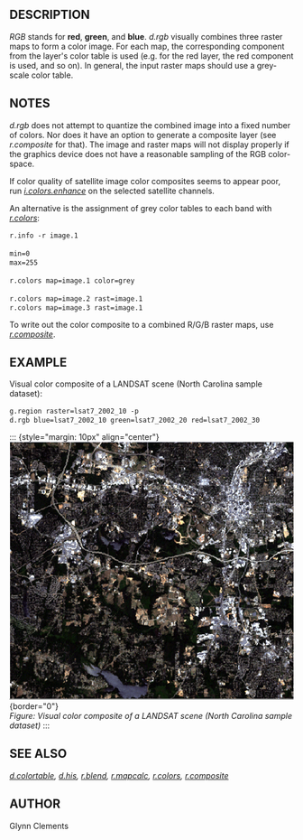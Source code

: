 ## DESCRIPTION

*RGB* stands for **red**, **green**, and **blue**. *d.rgb* visually
combines three raster maps to form a color image. For each map, the
corresponding component from the layer\'s color table is used (e.g. for
the red layer, the red component is used, and so on). In general, the
input raster maps should use a grey-scale color table.

## NOTES

*d.rgb* does not attempt to quantize the combined image into a fixed
number of colors. Nor does it have an option to generate a composite
layer (see *r.composite* for that). The image and raster maps will not
display properly if the graphics device does not have a reasonable
sampling of the RGB color-space.

If color quality of satellite image color composites seems to appear
poor, run *[i.colors.enhance](i.colors.enhance.html)* on the selected
satellite channels.

An alternative is the assignment of grey color tables to each band with
*[r.colors](r.colors.html)*:

```
r.info -r image.1

min=0
max=255

r.colors map=image.1 color=grey

r.colors map=image.2 rast=image.1
r.colors map=image.3 rast=image.1
```

To write out the color composite to a combined R/G/B raster maps, use
*[r.composite](r.composite.html)*.

## EXAMPLE

Visual color composite of a LANDSAT scene (North Carolina sample
dataset):

```
g.region raster=lsat7_2002_10 -p
d.rgb blue=lsat7_2002_10 green=lsat7_2002_20 red=lsat7_2002_30
```

::: {style="margin: 10px" align="center"}
![d.rgb example](d_rgb.png){border="0"}\
*Figure: Visual color composite of a LANDSAT scene (North Carolina
sample dataset)*
:::

## SEE ALSO

*[d.colortable](d.colortable.html), [d.his](d.his.html),
[r.blend](r.blend.html), [r.mapcalc](r.mapcalc.html),
[r.colors](r.colors.html), [r.composite](r.composite.html)*

## AUTHOR

Glynn Clements
